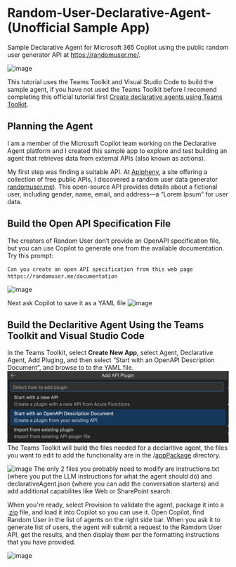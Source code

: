 # Random-User-Declarative-Agent- (Unofficial Sample App)
Sample Declarative Agent for Microsoft 365 Copilot using the public random user generator API at https://randomuser.me/. 

<img width="660" alt="image" src="https://github.com/user-attachments/assets/bca09f5a-851d-4b86-b2d0-49d739816c4a">

This tutorial uses the Teams Toolkit and Visual Studio Code to build the sample agent, if you have not used the Teams Toolkit before I recomend completing this official tutorial first [Create declarative agents using Teams Toolkit](https://learn.microsoft.com/en-us/microsoft-365-copilot/extensibility/build-declarative-agents?tabs=ttk).

## Planning the Agent
I am a member of the Microsoft Copilot team working on the Declarative Agent platform and I created this sample app to explore and test building an agent that retrieves data from external APIs (also known as actions). 

My first step was finding a suitable API. At [Apipheny](https://apipheny.io/free-api/), a site offering a collection of free public APIs, I discovered a random user data generator [randomuser.me](https://randomuser.me)). This open-source API provides details about a fictional user, including gender, name, email, and address—a “Lorem Ipsum” for user data.


## Build the Open API Specification File
The creators of Random User don’t provide an OpenAPI specification file, but you can use Copilot to generate one from the available documentation. Try this prompt:

```
Can you create an open API specification from this web page https://randomuser.me/documentation
```

![image](https://github.com/user-attachments/assets/35db6f72-e40b-42c5-9300-885100e9fa94)

Next ask Copilot to save it as a YAML file
![image](https://github.com/user-attachments/assets/74d85d5d-83db-4c15-b442-b4e91775cd4a)

## Build the Declaritive Agent Using the Teams Toolkit and Visual Studio Code
In the Teams Toolkit, select **Create New App**, select Agent, Declarative Agent, Add Pluging, and then select “Start with an OpenAPI Description Document”, and browse to to the YAML file. 
![alt text](image.png)
The Teams Toolkit will build the files needed for a declaritive agent, the files you want to edit to add the functionality are in the /[appPackage](https://github.com/alexheat/Random-User-Declarative-Agent-/tree/main/Random%20User/appPackage) directory.

![image](https://github.com/user-attachments/assets/c4aa467d-a1e9-4925-b401-e886baf230ae)
The only 2 files you probably need to modify are instructions.txt (where you put the LLM instructions for what the agent should do) and declarativeAgent.json (where you can add the conversation starters) and add additional capabilites like Web or SharePoint search. 

When you're ready, select Provision to validate the agent, package it into a .[zip](https://github.com/alexheat/Random-User-Declarative-Agent-/blob/main/Random%20User/appPackage/build/RandomUser.zip) file, and load it into Copilot so you can use it. Open Copilot, find Random User in the list of agents on the right side bar. When you ask it to generate list of users, the agent will submit a request to the Ramdom User API, get the results, and then display them per the formatting instructions that you have provided. 

<img width="722" alt="image" src="https://github.com/user-attachments/assets/78c63941-b18e-41d6-9118-02193a4bbe1d">



